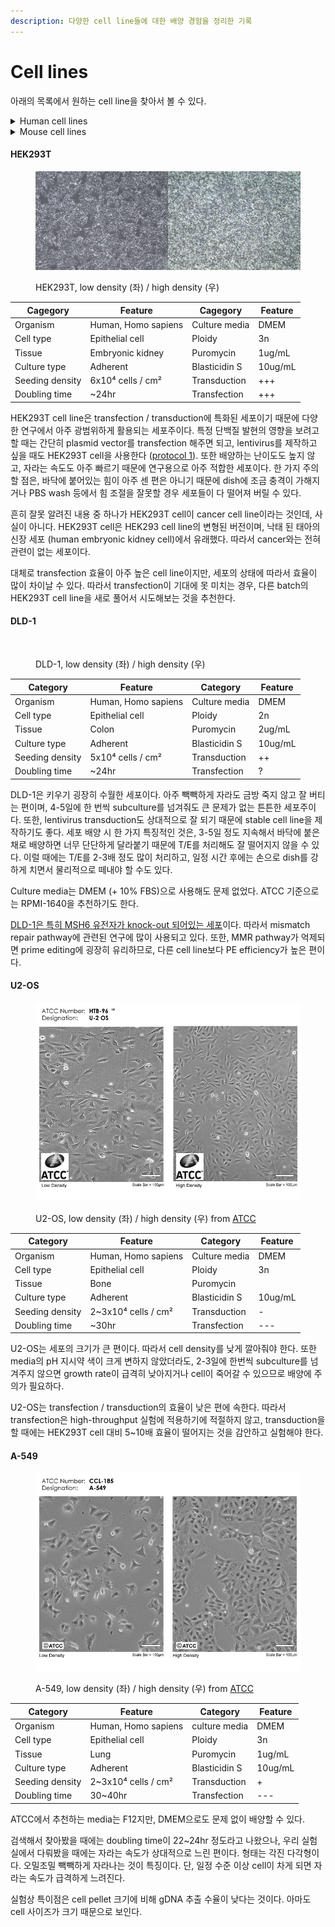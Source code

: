 ```yaml
---
description: 다양한 cell line들에 대한 배양 경험을 정리한 기록
---
```


# Cell lines

아래의 목록에서 원하는 cell line을 찾아서 볼 수 있다.

<details>

<summary>Human cell lines</summary>

[HEK293T](cell-lines.md#hek293t)

[DLD-1](cell-lines.md#dld-1)

[U2-OS](cell-lines.md#u2-os)

[A-549](cell-lines.md#a-549)

</details>

<details>

<summary>Mouse cell lines</summary>



</details>

#### HEK293T

<figure><img src="../../../../.gitbook/assets/HEK293T_culture (2).png" alt=""><figcaption><p>HEK293T, low density (좌) / high density (우)</p></figcaption></figure>

| Cagegory        | Feature             | Cagegory      | Feature |
| --------------- | ------------------- | ------------- | ------- |
| Organism        | Human, Homo sapiens | Culture media | DMEM    |
| Cell type       | Epithelial cell     | Ploidy        | 3n      |
| Tissue          | Embryonic kidney    | Puromycin     | 1ug/mL  |
| Culture type    | Adherent            | Blasticidin S | 10ug/mL |
| Seeding density | 6x10⁴ cells / cm²   | Transduction  | +++     |
| Doubling time   | \~24hr              | Transfection  | +++     |

HEK293T cell line은 transfection / transduction에 특화된 세포이기 때문에 다양한 연구에서 아주 광범위하게 활용되는 세포주이다. 특정 단백질 발현의 영향을 보려고 할 때는 간단히 plasmid vector를 transfection 해주면 되고, lentivirus를 제작하고 싶을 때도 HEK293T cell을 사용한다 ([protocol 1](https://www.addgene.org/protocols/lentivirus-production/)). 또한 배양하는 난이도도 높지 않고, 자라는 속도도 아주 빠르기 때문에 연구용으로 아주 적합한 세포이다. 한 가지 주의할 점은, 바닥에 붙어있는 힘이 아주 센 편은 아니기 때문에 dish에 조금 충격이 가해지거나 PBS wash 등에서 힘 조절을 잘못할 경우 세포들이 다 떨어져 버릴 수 있다.&#x20;

흔히 잘못 알려진 내용 중 하나가 HEK293T cell이 cancer cell line이라는 것인데, 사실이 아니다. HEK293T cell은 HEK293 cell line의 변형된 버전이며, 낙태 된 태아의 신장 세포 (human embryonic kidney cell)에서 유래했다. 따라서 cancer와는 전혀 관련이 없는 세포이다.&#x20;

대체로 transfection 효율이 아주 높은 cell line이지만, 세포의 상태에 따라서 효율이 많이 차이날 수 있다. 따라서 transfection이 기대에 못 미치는 경우, 다른 batch의 HEK293T cell line을 새로 풀어서 시도해보는 것을 추천한다.&#x20;

#### DLD-1

<figure><img src="../../../../.gitbook/assets/DLD1_culture.png" alt=""><figcaption><p>DLD-1, low density (좌) / high density (우)</p></figcaption></figure>

| Category        | Feature             | Category      | Feature |
| --------------- | ------------------- | ------------- | ------- |
| Organism        | Human, Homo sapiens | Culture media | DMEM    |
| Cell type       | Epithelial cell     | Ploidy        | 2n      |
| Tissue          | Colon               | Puromycin     | 2ug/mL  |
| Culture type    | Adherent            | Blasticidin S | 10ug/mL |
| Seeding density | 5x10⁴ cells / cm²   | Transduction  | ++      |
| Doubling time   | \~24hr              | Transfection  | ?       |

DLD-1은 키우기 굉장히 수월한 세포이다. 아주 빽빽하게 자라도 금방 죽지 않고 잘 버티는 편이며, 4-5일에 한  번씩 subculture를 넘겨줘도 큰 문제가 없는 튼튼한 세포주이다. 또한, lentivirus transduction도 상대적으로 잘 되기 때문에 stable cell line을 제작하기도 좋다. 세포 배양 시 한 가지 특징적인 것은, 3-5일 정도 지속해서 바닥에 붙은 채로 배양하면 너무 단단하게 달라붙기 때문에 T/E를 처리해도 잘 떨어지지 않을 수 있다. 이럴 때에는 T/E를 2-3배 정도 많이 처리하고, 일정 시간 후에는 손으로 dish를 강하게 치면서 물리적으로 떼내야 할 수도 있다.

Culture media는 DMEM (+ 10% FBS)으로 사용해도 문제 없었다. ATCC 기준으로는 RPMI-1640을 추천하기도 한다.&#x20;

[DLD-1은 특히 MSH6 유전자가 knock-out 되어있는 세포](https://www.spandidos-publications.com/ijo/24/3/697)이다. 따라서 mismatch repair pathway에 관련된 연구에 많이 사용되고 있다. 또한, MMR pathway가 억제되면 prime editing에 굉장히 유리하므로, 다른 cell line보다 PE efficiency가 높은 편이다.

#### U2-OS

<figure><img src="../../../../.gitbook/assets/U2OS.jpg" alt=""><figcaption><p>U2-OS, low density (좌) / high density (우) from <a href="https://www.atcc.org/products/htb-96">ATCC</a></p></figcaption></figure>

| Category        | Feature              | Category      | Feature |
| --------------- | -------------------- | ------------- | ------- |
| Organism        | Human, Homo sapiens  | Culture media | DMEM    |
| Cell type       | Epithelial cell      | Ploidy        | 3n      |
| Tissue          | Bone                 | Puromycin     |         |
| Culture type    | Adherent             | Blasticidin S | 10ug/mL |
| Seeding density | 2\~3x10⁴ cells / cm² | Transduction  | -       |
| Doubling time   | \~30hr               | Transfection  | ---     |

U2-OS는 세포의 크기가 큰 편이다. 따라서 cell density를 낮게 깔아줘야 한다. 또한 media의 pH 지시약 색이 크게 변하지 않았더라도, 2-3일에 한번씩 subculture를 넘겨주지 않으면 growth rate이 급격히 낮아지거나 cell이 죽어갈 수 있으므로 배양에 주의가 필요하다.&#x20;

U2-OS는 transfection / transduction의 효율이 낮은 편에 속한다. 따라서 transfection은 high-throughput 실험에 적용하기에 적절하지 않고, transduction을 할 때에는 HEK293T cell 대비 5\~10배 효율이 떨어지는 것을 감안하고 실험해야 한다.&#x20;

#### A-549

<figure><img src="../../../../.gitbook/assets/A549.jpg" alt=""><figcaption><p>A-549, low density (좌) / high density (우) from <a href="https://www.atcc.org/products/ccl-185">ATCC</a></p></figcaption></figure>

| Category        | Feature              | Category      | Feature |
| --------------- | -------------------- | ------------- | ------- |
| Organism        | Human, Homo sapiens  | culture media | DMEM    |
| Cell type       | Epithelial cell      | Ploidy        | 3n      |
| Tissue          | Lung                 | Puromycin     | 1ug/mL  |
| Culture type    | Adherent             | Blasticidin S | 10ug/mL |
| Seeding density | 2\~3x10⁴ cells / cm² | Transduction  | +       |
| Doubling time   | 30\~40hr             | Transfection  | ---     |

ATCC에서 추천하는 media는 F12지만, DMEM으로도 문제 없이 배양할 수 있다.&#x20;

검색해서 찾아봤을 때에는 doubling time이 22\~24hr 정도라고 나왔으나, 우리 실험실에서 다뤄봤을 때에는 자라는 속도가 상대적으로 느린 편이다. 형태는 각진 다각형이다. 오밀조밀 빽빽하게 자라나는 것이 특징이다. 단, 일정 수준 이상 cell이 차게  되면 자라는 속도가 급격하게 느려진다.&#x20;

실험상 특이점은 cell pellet 크기에 비해 gDNA 추출 수율이 낮다는 것이다. 아마도 cell 사이즈가 크기 때문으로 보인다.&#x20;




